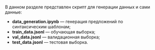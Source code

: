 В данном разделе представлен скрипт для генерации данных и сами данные:
- **data_generation.ipynb** — генерация предложений по синтаксическим шаблонам;
- **train_data.jsonl** — обучающая выборка;
- **val_data.jsonl** — валидационная выборка;
- **test_data.jsonl** — тестовая выборка.
